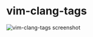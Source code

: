 vim-clang-tags
==============

![vim-clang-tags screenshot](https://raw.github.com/asenac/vim-clang-tags/master/images/screenshot.png)
